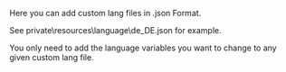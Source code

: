 Here you can add custom lang files in .json Format.

See private\resources\language\de_DE.json for example.

You only need to add the language variables you want to change to any given custom lang file.